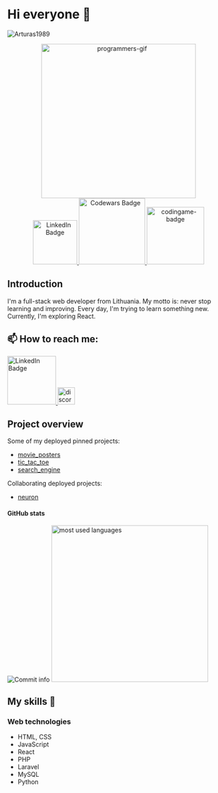 # Hi everyone :wave:

<p align="left"> <img src="https://komarev.com/ghpvc/?username=Arturas1989&label=Profile%20views&color=0e75b6&style=flat" alt="Arturas1989" /> </p>

<div id="header" align="center">
  <img src="https://media.giphy.com/media/ftXMlzefZ1FCzFhLu4/giphy.gif" width="350" alt="programmers-gif"/>
</div>

<div id="badges" align="center">
  <a href="https://www.linkedin.com/in/art%C5%ABras-drozdovas-2a76ba201/">
    <img src="https://img.shields.io/badge/LinkedIn-blue?style=for-the-badge&logo=linkedin&logoColor=white" width="100" alt="LinkedIn Badge"/>
  </a>
  <a href="https://www.codewars.com/users/Arturas1989">
    <img src="https://www.codewars.com/users/Arturas1989/badges/micro" width="150" alt="Codewars Badge"/>
  </a>
  <a href="https://www.codingame.com/profile/a274f4dfc2a439690436c259e7ab3fbf5153964"><img src="https://i.ibb.co/yn4Xtqv/codingame-badge.jpg" width="130" alt="codingame-badge"></a><br />
</div>



## Introduction

I'm a full-stack web developer from Lithuania. My motto is: never stop learning and improving. Every day, I'm trying to learn something new. Currently, I'm exploring React.

## 📫 How to reach me: 
<a href="https://www.linkedin.com/in/art%C5%ABras-drozdovas-2a76ba201/">
    <img src="https://img.shields.io/badge/LinkedIn-blue?style=for-the-badge&logo=linkedin&logoColor=white" width="110" alt="LinkedIn Badge"/>
  </a>
<a href="https://discord.com/users/494713592105664514/"><img src="https://seeklogo.com/images/D/discord-color-logo-E5E6DFEF80-seeklogo.com.png" width="39" alt="discord-badge"></a>

## Project overview

Some of my deployed pinned projects:

- [movie_posters](https://arturas1989.github.io/movie_posters/)
- [tic_tac_toe](https://arturas1989.github.io/tic_tac_toe/)
- [search_engine](https://arturas1989.github.io/search_engine/)

Collaborating deployed projects:

- [neuron](https://front-end-by-rimantas.github.io/21-grupe-portfolio-neuron/)

#### GitHub stats 

<p align="left">
    <img src="https://github-readme-stats.vercel.app/api?username=Arturas1989&show_icons=true&count_private=true" alt="Commit info">
    <img src="https://github-readme-stats.vercel.app/api/top-langs?username=Arturas1989&show_icons=true&locale=en&layout=compact" alt="most used languages" width="355" />
</p>

## My skills 📜

### Web technologies

- HTML, CSS
- JavaScript
- React
- PHP
- Laravel
- MySQL
- Python
